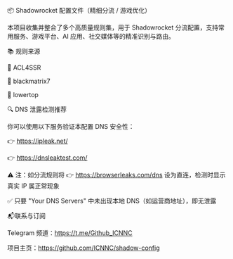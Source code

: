 📦 Shadowrocket 配置文件（精细分流 / 游戏优化）

本项目收集并整合了多个高质量规则集，用于 Shadowrocket 分流配置，支持常用服务、游戏平台、AI 应用、社交媒体等的精准识别与路由。

📚 规则来源

🔗 ACL4SSR

🔗 blackmatrix7

🔗 lowertop

🔍 DNS 泄露检测推荐

你可以使用以下服务验证本配置 DNS 安全性：

👉 https://ipleak.net/

👉 https://dnsleaktest.com/

⚠️ 注：如分流规则将 👉 https://browserleaks.com/dns 设为直连，检测时显示真实 IP 属正常现象

✅ 只要 "Your DNS Servers" 中未出现本地 DNS（如运营商地址），即无泄露

📬联系与订阅

Telegram 频道：https://t.me/Github_ICNNC

项目主页：https://github.com/ICNNC/shadow-config

